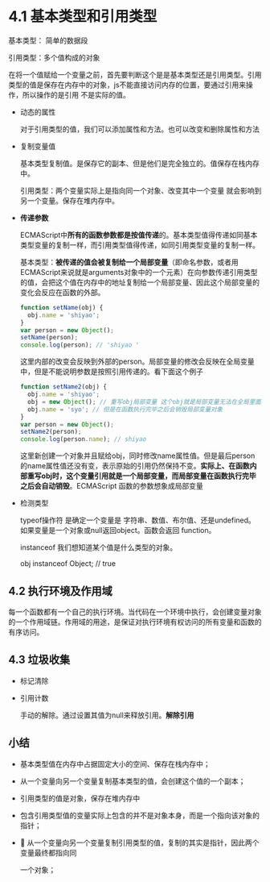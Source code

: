 # 4.1 基本类型和引用类型

基本类型： 简单的数据段

引用类型：多个值构成的对象

在将一个值赋给一个变量之前，首先要判断这个是是基本类型还是引用类型。引用类型的值是保存在内存中的对象，js不能直接访问内存的位置，要通过引用来操作，所以操作的是引用 不是实际的值。

* 动态的属性

  对于引用类型的值，我们可以添加属性和方法。也可以改变和删除属性和方法

* 复制变量值

  基本类型复制值。是保存它的副本、但是他们是完全独立的。值保存在栈内存中。

  引用类型：两个变量实际上是指向同一个对象、改变其中一个变量 就会影响到另一个变量。保存在堆内存中。

* **传递参数**

  ECMAScript中**所有的函数参数都是按值传递**的。基本类型值得传递如同基本类型变量的复制一样，而引用类型值得传递，如同引用类型变量的复制一样。

  基本类型：**被传递的值会被复制给一个局部变量**（即命名参数，或者用ECMAScript来说就是arguments对象中的一个元素）在向参数传递引用类型的值，会把这个值在内存中的地址复制给一个局部变量、因此这个局部变量的变化会反应在函数的外部。

  ```javascript
  function setName(obj) {
    obj.name = 'shiyao';
  }
  var person = new Object();
  setName(person);
  console.log(person); // 'shiyao ' 
  ```

  这里内部的改变会反映到外部的person。局部变量的修改会反映在全局变量中，但是不能说明参数是按照引用传递的。看下面这个例子

  ```javascript
  function setName2(obj) {
    obj.name = 'shiyao';
    obj = new Object(); // 重写obj局部变量 这个obj就是局部变量无法在全局里面显示
    obj.name = 'syo'; // 但是在函数执行完毕之后会销毁局部变量对象
  }
  var person = new Object();
  setName2(person);
  console.log(person.name); // shiyao
  ```

  这里新创建一个对象并且赋给obj，同时修改name属性值。但是最后person的name属性值还没有变，表示原始的引用仍然保持不变。**实际上、在函数内部重写obj时，这个变量引用就是一个局部变量，而局部变量在函数执行完毕之后会自动销毁**。ECMAScript 函数的参数想象成局部变量

* 检测类型

  typeof操作符 是确定一个变量是 字符串、数值、布尔值、还是undefined。如果变量是一个对象或null返回object。函数会返回 function。

  instanceof 我们想知道某个值是什么类型的对象。

  obj instanceof Object; // true

## 4.2 执行环境及作用域

每一个函数都有一个自己的执行环境。当代码在一个环境中执行，会创建变量对象的一个作用域链。作用域的用途，是保证对执行环境有权访问的所有变量和函数的有序访问。

## 4.3 垃圾收集

* 标记清除

* 引用计数

  手动的解除。通过设置其值为null来释放引用。**解除引用** 



## 小结

* 基本类型值在内存中占据固定大小的空间、保存在栈内存中；

* 从一个变量向另一个变量复制基本类型的值，会创建这个值的一个副本；

* 引用类型的值是对象，保存在堆内存中

* 包含引用类型值的变量实际上包含的并不是对象本身，而是一个指向该对象的指针；

*  从一个变量向另一个变量复制引用类型的值，复制的其实是指针，因此两个变量最终都指向同

  一个对象；

  ​